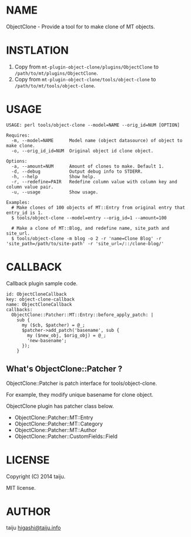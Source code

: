 # NAME

ObjectClone - Provide a tool for to make clone of MT objects.

# INSTLATION

1. Copy from `mt-plugin-object-clone/plugins/ObjectClone` to `/path/to/mt/plugins/ObjectClone`.
2. Copy from `mt-plugin-object-clone/tools/object-clone` to `/path/to/mt/tools/object-clone`.

# USAGE

```
USAGE: perl tools/object-clone --model=NAME --orig_id=NUM [OPTION]

Requires:
  -m, --model=NAME      Model name (object datasource) of object to make clone.
  -o, --orig_id_id=NUM  Original object id clone object.

Options:
  -a, --amount=NUM      Amount of clones to make. Default 1.
  -d, --debug           Output debug info to STDERR.
  -h, --help            Show help.
  -r, --redefine=PAIR   Redefine column value with column key and column value pair.
  -u, --usage           Show usage.

Examples:
  # Make clones of 100 objects of MT::Entry from original entry that entry_id is 1.
  $ tools/object-clone --model=entry --orig_id=1 --amount=100

  # Make a clone of MT::Blog, and redefine name, site_path and site_url.
  $ tools/object-clone -m blog -o 2 -r 'name=Clone Blog' -r 'site_path=/path/to/site-path' -r 'site_url=/::/clone-blog/'
```

# CALLBACK

Callback plugin sample code.

```
id: ObjectCloneCallback
key: object-clone-callback
name: ObjectCloneCallback
callbacks:
  ObjectClone::Patcher::MT::Entry::before_apply_patch: |
    sub {
      my ($cb, $patcher) = @_;
      $patcher->add_patch('basename', sub {
        my ($new_obj, $orig_obj) = @_;
        'new-basename';
      });
    }
```

## What's ObjectClone::Patcher ?

ObjectClone::Patcher is patch interface for tools/object-clone.

For example, they modify unique basename for clone object.

ObjectClone plugin has patcher class below.

- ObjectClone::Patcher::MT::Entry
- ObjectClone::Patcher::MT::Category
- ObjectClone::Patcher::MT::Author
- ObjectClone::Patcher::CustomFields::Field

# LICENSE

Copyright (C) 2014 taiju.

MIT license.

# AUTHOR

taiju <higashi@taiju.info>
